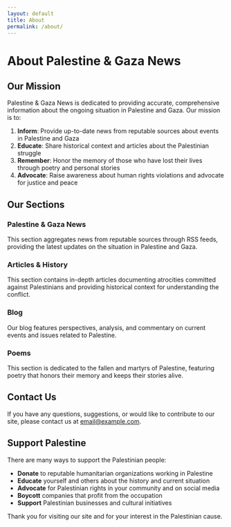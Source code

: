 ```yaml
---
layout: default
title: About
permalink: /about/
---
```


# About Palestine & Gaza News

## Our Mission

Palestine & Gaza News is dedicated to providing accurate, comprehensive information about the ongoing situation in Palestine and Gaza. Our mission is to:

1. **Inform**: Provide up-to-date news from reputable sources about events in Palestine and Gaza
2. **Educate**: Share historical context and articles about the Palestinian struggle
3. **Remember**: Honor the memory of those who have lost their lives through poetry and personal stories
4. **Advocate**: Raise awareness about human rights violations and advocate for justice and peace

## Our Sections

### Palestine & Gaza News
This section aggregates news from reputable sources through RSS feeds, providing the latest updates on the situation in Palestine and Gaza.

### Articles & History
This section contains in-depth articles documenting atrocities committed against Palestinians and providing historical context for understanding the conflict.

### Blog
Our blog features perspectives, analysis, and commentary on current events and issues related to Palestine.

### Poems
This section is dedicated to the fallen and martyrs of Palestine, featuring poetry that honors their memory and keeps their stories alive.

## Contact Us

If you have any questions, suggestions, or would like to contribute to our site, please contact us at [email@example.com](mailto:email@example.com).

## Support Palestine

There are many ways to support the Palestinian people:

- **Donate** to reputable humanitarian organizations working in Palestine
- **Educate** yourself and others about the history and current situation
- **Advocate** for Palestinian rights in your community and on social media
- **Boycott** companies that profit from the occupation
- **Support** Palestinian businesses and cultural initiatives

Thank you for visiting our site and for your interest in the Palestinian cause.
